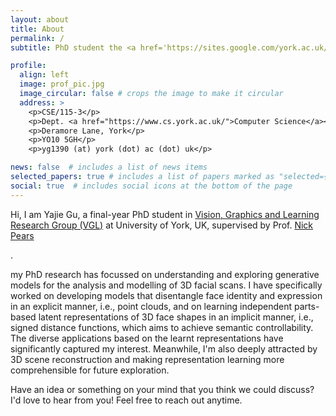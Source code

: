 ```yaml
---
layout: about
title: About
permalink: /
subtitle: PhD student the <a href='https://sites.google.com/york.ac.uk/vglyork/home'>VGL Group</a>, <a href='https://www.york.ac.uk/'>University of York</a>

profile:
  align: left
  image: prof_pic.jpg
  image_circular: false # crops the image to make it circular
  address: >
    <p>CSE/115-3</p> 
    <p>Dept. <a href="https://www.cs.york.ac.uk/">Computer Science</a></p>
    <p>Deramore Lane, York</p> 
    <p>YO10 5GH</p>
    <p>yg1390 (at) york (dot) ac (dot) uk</p>

news: false  # includes a list of news items
selected_papers: true # includes a list of papers marked as "selected={true}"
social: true  # includes social icons at the bottom of the page
---
```

Hi, I am Yajie Gu, a final-year PhD student in [Vision, Graphics and Learning Research Group (VGL)](https://www.cs.york.ac.uk/research/groups/vision-graphics-and-learning/) at University of York, UK, supervised by Prof. [Nick Pears](https://www.cs.york.ac.uk/people/?group=Academic%20and%20Teaching%20Staff&username=nep)
<!-- (https://pure.york.ac.uk/portal/en/persons/nick-pears) -->
. 

my PhD research has focussed on understanding and exploring generative models for the analysis and modelling of 3D facial scans. I have specifically worked on developing models that disentangle face identity and expression in an explicit manner, i.e., point clouds, and on learning independent parts-based latent representations of 3D face shapes in an implicit manner, i.e., signed distance functions, which aims to achieve semantic controllability.
The diverse applications based on the learnt representations have significantly captured my interest.
Meanwhile, I'm also deeply attracted by 3D scene reconstruction and making representation learning more comprehensible for future exploration. 

Have an idea or something on your mind that you think we could discuss? I'd love to hear from you! Feel free to reach out anytime.


<!--Write your biography here. Tell the world about yourself. Link to your favorite [subreddit](http://reddit.com). You can put a picture in, too. The code is already in, just name your picture `prof_pic.jpg` and put it in the `img/` folder.-->
<!---->
<!--Put your address / P.O. box / other info right below your picture. You can also disable any these elements by editing `profile` property of the YAML header of your `_pages/about.md`. Edit `_bibliography/papers.bib` and Jekyll will render your [publications page](/al-folio/publications/) automatically.-->
<!---->
<!--Link to your social media connections, too. This theme is set up to use [Font Awesome icons](http://fortawesome.github.io/Font-Awesome/) and [Academicons](https://jpswalsh.github.io/academicons/), like the ones below. Add your Facebook, Twitter, LinkedIn, Google Scholar, or just disable all of them.-->
